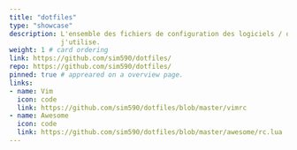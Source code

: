 ```yaml
---
title: "dotfiles"
type: "showcase"
description: L'ensemble des fichiers de configuration des logiciels / outils que
             j'utilise.
weight: 1 # card ordering
link: https://github.com/sim590/dotfiles/
repo: https://github.com/sim590/dotfiles/
pinned: true # appreared on a overview page.
links:
- name: Vim
  icon: code
  link: https://github.com/sim590/dotfiles/blob/master/vimrc
- name: Awesome
  icon: code
  link: https://github.com/sim590/dotfiles/blob/master/awesome/rc.lua
---
```

